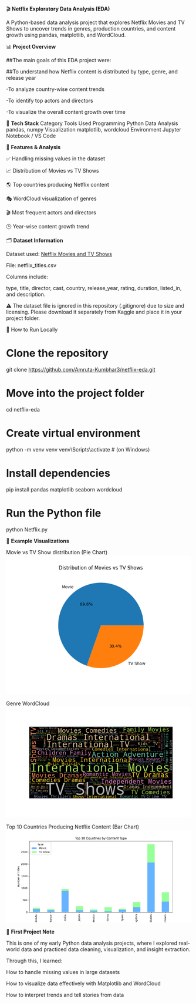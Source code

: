 🎬 **Netflix Exploratory Data Analysis (EDA)**

A Python-based data analysis project that explores Netflix Movies and TV Shows to uncover trends in genres, production countries, and content growth using pandas, matplotlib, and WordCloud.

📊 **Project Overview**

##The main goals of this EDA project were:

##To understand how Netflix content is distributed by type, genre, and release year

-To analyze country-wise content trends

-To identify top actors and directors

-To visualize the overall content growth over time

🧰 **Tech Stack**
Category	Tools Used
Programming	Python
Data Analysis	pandas, numpy
Visualization	matplotlib, wordcloud
Environment	Jupyter Notebook / VS Code

🚀 **Features & Analysis**

✅ Handling missing values in the dataset

📈 Distribution of Movies vs TV Shows

🌎 Top countries producing Netflix content

🎭 WordCloud visualization of genres

🎬 Most frequent actors and directors

🕒 Year-wise content growth trend

🗂️ **Dataset Information**

Dataset used: [Netflix Movies and TV Shows](https://www.kaggle.com/datasets/shivamb/netflix-shows)

File: netflix_titles.csv

Columns include:

type, title, director, cast, country, release_year, rating, duration, listed_in, and description.

⚠️ The dataset file is ignored in this repository (.gitignore) due to size and licensing.
Please download it separately from Kaggle and place it in your project folder.

🧮 How to Run Locally
# Clone the repository
git clone https://github.com/Amruta-Kumbhar3/netflix-eda.git

# Move into the project folder
cd netflix-eda

# Create virtual environment
python -m venv venv
venv\Scripts\activate   # (on Windows)

# Install dependencies
pip install pandas matplotlib seaborn wordcloud

# Run the Python file
python Netflix.py

📸 **Example Visualizations**

Movie vs TV Show distribution (Pie Chart) ![Movie vs TV Show distribution](https://raw.githubusercontent.com/Amruta-Kumbhar3/netflix-eda/main/screenshots/Figure_2.png)


Genre WordCloud ![Genre WordCloud](https://raw.githubusercontent.com/Amruta-Kumbhar3/netflix-eda/main/screenshots/Figure_3.png)


Top 10 Countries Producing Netflix Content (Bar Chart) ![Top 10 Countries Producing Netflix Content (Bar Chart)](https://raw.githubusercontent.com/Amruta-Kumbhar3/netflix-eda/main/screenshots/Figure_4.png)

🌱 **First Project Note**

This is one of my early Python data analysis projects, where I explored real-world data and practiced data cleaning, visualization, and insight extraction.

Through this, I learned:

How to handle missing values in large datasets

How to visualize data effectively with Matplotlib and WordCloud

How to interpret trends and tell stories from data
